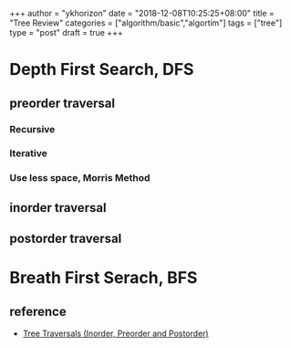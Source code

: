 +++
author = "ykhorizon"
date = "2018-12-08T10:25:25+08:00"
title = "Tree Review"
categories = ["algorithm/basic","algortim"]
tags = ["tree"]
type = "post"
draft = true
+++


# Depth First Search, DFS

## preorder traversal

### Recursive
### Iterative
### Use less space, Morris Method

## inorder traversal

## postorder traversal


# Breath First Serach, BFS


## reference
- [Tree Traversals (Inorder, Preorder and Postorder)](https://www.geeksforgeeks.org/tree-traversals-inorder-preorder-and-postorder/)
